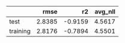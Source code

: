 |          |   rmse |      r2 |   avg_nll |
|:---------|-------:|--------:|----------:|
| test     | 2.8385 | -0.9159 |    4.5617 |
| training | 2.8176 | -0.7894 |    4.5501 |